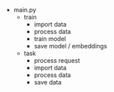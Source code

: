 - main.py
    - train
        - import data
        - process data
        - train model
        - save model / embeddings
    - task
        - process request
        - import data
        - process data
        - save data